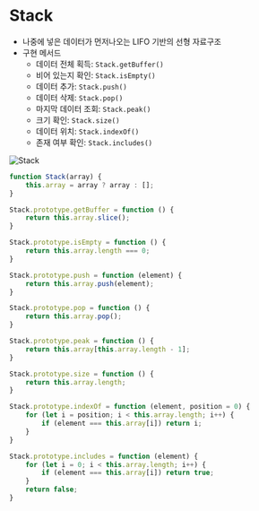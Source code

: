 # Stack

- 나중에 넣은 데이터가 먼저나오는 LIFO 기반의 선형 자료구조
- 구현 메서드
    - 데이터 전체 획득: `Stack.getBuffer()`
    - 비어 있는지 확인: `Stack.isEmpty()`
    - 데이터 추가: `Stack.push()`
    - 데이터 삭제: `Stack.pop()`
    - 마지막 데이터 조회: `Stack.peak()`
    - 크기 확인: `Stack.size()`
    - 데이터 위치: `Stack.indexOf()`
    - 존재 여부 확인: `Stack.includes()`

![Stack](https://user-images.githubusercontent.com/65802921/136967712-3dafb3e7-67a2-4256-9c7b-4b44476d3d49.jpg)


```jsx
function Stack(array) {
    this.array = array ? array : [];
}

Stack.prototype.getBuffer = function () {
    return this.array.slice();
}

Stack.prototype.isEmpty = function () {
    return this.array.length === 0;
}

Stack.prototype.push = function (element) {
    return this.array.push(element);
}

Stack.prototype.pop = function () {
    return this.array.pop();
}

Stack.prototype.peak = function () {
    return this.array[this.array.length - 1];
}

Stack.prototype.size = function () {
    return this.array.length;
}

Stack.prototype.indexOf = function (element, position = 0) {
    for (let i = position; i < this.array.length; i++) {
        if (element === this.array[i]) return i;
    }
}

Stack.prototype.includes = function (element) {
    for (let i = 0; i < this.array.length; i++) {
        if (element === this.array[i]) return true;
    }
    return false;
}
```